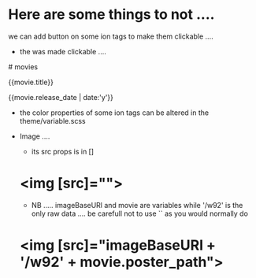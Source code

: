 # Here are some things to not .... 

we can add button on some ion tags to make them clickable ....
- the <ion-item> was made clickable ....  

#<ion-header>
  <ion-toolbar color="primary">
    <ion-title>movies</ion-title>
  </ion-toolbar>
</ion-header>

<ion-content>
  <ion-list>
    <ion-item button *ngFor="let movie of movies"> 
      <ion-label> 
      {{movie.title}}
      </ion-label>
           <p>{{movie.release_date | date:'y'}}</p>
    </ion-item>
  </ion-list>
</ion-content>




- the color properties of some ion tags can be  altered in the   theme/variable.scss    



- Image .... 
    - its src props is in [] 
    #   <img [src]="">


    - NB ..... imageBaseURl and movie are variables while '/w92' is the only raw data .... be carefull not to use `` as you would normally do
    #        <img [src]="imageBaseURl + '/w92' + movie.poster_path">

